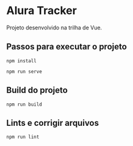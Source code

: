 # Alura Tracker
Projeto desenvolvido na trilha de Vue.

## Passos para executar o projeto
```
npm install

npm run serve
```
## Build do projeto

```
npm run build
```

## Lints e corrigir arquivos
```
npm run lint
```
